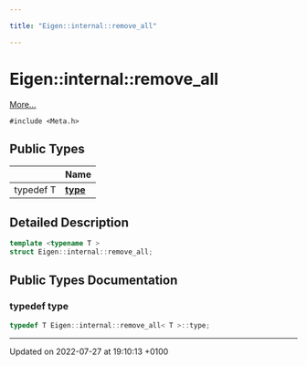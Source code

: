 ```yaml
---

title: "Eigen::internal::remove_all"

---
```


# Eigen::internal::remove_all



 [More...](#detailed-description)


`#include <Meta.h>`

## Public Types

|                | Name           |
| -------------- | -------------- |
| typedef T | **[type](http://example.org/classes/structeigen_1_1internal_1_1remove__all/#typedef-type)**  |

## Detailed Description

```cpp
template <typename T >
struct Eigen::internal::remove_all;
```

## Public Types Documentation

### typedef type

```cpp
typedef T Eigen::internal::remove_all< T >::type;
```


-------------------------------

Updated on 2022-07-27 at 19:10:13 +0100